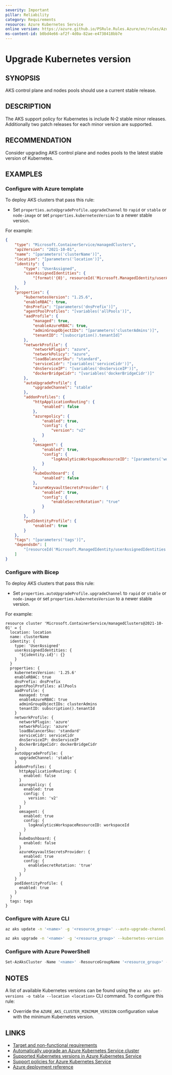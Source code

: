 ```yaml
---
severity: Important
pillar: Reliability
category: Requirements
resource: Azure Kubernetes Service
online version: https://azure.github.io/PSRule.Rules.Azure/en/rules/Azure.AKS.Version/
ms-content-id: b0bd4e66-af2f-4d0a-82ae-e4738418bb7e
---
```


# Upgrade Kubernetes version

## SYNOPSIS

AKS control plane and nodes pools should use a current stable release.

## DESCRIPTION

The AKS support policy for Kubernetes is include N-2 stable minor releases.
Additionally two patch releases for each minor version are supported.

## RECOMMENDATION

Consider upgrading AKS control plane and nodes pools to the latest stable version of Kubernetes.

## EXAMPLES

### Configure with Azure template

To deploy AKS clusters that pass this rule:

- Set `properties.autoUpgradeProfile.upgradeChannel` to `rapid` or `stable` or `node-image` or set `properties.kubernetesVersion` to a newer stable version.

For example:

```json
{
    "type": "Microsoft.ContainerService/managedClusters",
    "apiVersion": "2021-10-01",
    "name": "[parameters('clusterName')]",
    "location": "[parameters('location')]",
    "identity": {
        "type": "UserAssigned",
        "userAssignedIdentities": {
            "[format('{0}', resourceId('Microsoft.ManagedIdentity/userAssignedIdentities', parameters('identityName')))]": {}
        }
    },
    "properties": {
        "kubernetesVersion": "1.25.6",
        "enableRBAC": true,
        "dnsPrefix": "[parameters('dnsPrefix')]",
        "agentPoolProfiles": "[variables('allPools')]",
        "aadProfile": {
            "managed": true,
            "enableAzureRBAC": true,
            "adminGroupObjectIDs": "[parameters('clusterAdmins')]",
            "tenantID": "[subscription().tenantId]"
        },
        "networkProfile": {
            "networkPlugin": "azure",
            "networkPolicy": "azure",
            "loadBalancerSku": "standard",
            "serviceCidr": "[variables('serviceCidr')]",
            "dnsServiceIP": "[variables('dnsServiceIP')]",
            "dockerBridgeCidr": "[variables('dockerBridgeCidr')]"
        },
        "autoUpgradeProfile": {
            "upgradeChannel": "stable"
        },
        "addonProfiles": {
            "httpApplicationRouting": {
                "enabled": false
            },
            "azurepolicy": {
                "enabled": true,
                "config": {
                    "version": "v2"
                }
            },
            "omsagent": {
                "enabled": true,
                "config": {
                    "logAnalyticsWorkspaceResourceID": "[parameters('workspaceId')]"
                }
            },
            "kubeDashboard": {
                "enabled": false
            },
            "azureKeyvaultSecretsProvider": {
                "enabled": true,
                "config": {
                    "enableSecretRotation": "true"
                }
            }
        },
        "podIdentityProfile": {
            "enabled": true
        }
    },
    "tags": "[parameters('tags')]",
    "dependsOn": [
        "[resourceId('Microsoft.ManagedIdentity/userAssignedIdentities', parameters('identityName'))]"
    ]
}
```

### Configure with Bicep

To deploy AKS clusters that pass this rule:

- Set `properties.autoUpgradeProfile.upgradeChannel` to `rapid` or `stable` or `node-image` or set `properties.kubernetesVersion` to a newer stable version.

For example:

```bicep
resource cluster 'Microsoft.ContainerService/managedClusters@2021-10-01' = {
  location: location
  name: clusterName
  identity: {
    type: 'UserAssigned'
    userAssignedIdentities: {
      '${identity.id}': {}
    }
  }
  properties: {
    kubernetesVersion: '1.25.6'
    enableRBAC: true
    dnsPrefix: dnsPrefix
    agentPoolProfiles: allPools
    aadProfile: {
      managed: true
      enableAzureRBAC: true
      adminGroupObjectIDs: clusterAdmins
      tenantID: subscription().tenantId
    }
    networkProfile: {
      networkPlugin: 'azure'
      networkPolicy: 'azure'
      loadBalancerSku: 'standard'
      serviceCidr: serviceCidr
      dnsServiceIP: dnsServiceIP
      dockerBridgeCidr: dockerBridgeCidr
    }
    autoUpgradeProfile: {
      upgradeChannel: 'stable'
    }
    addonProfiles: {
      httpApplicationRouting: {
        enabled: false
      }
      azurepolicy: {
        enabled: true
        config: {
          version: 'v2'
        }
      }
      omsagent: {
        enabled: true
        config: {
          logAnalyticsWorkspaceResourceID: workspaceId
        }
      }
      kubeDashboard: {
        enabled: false
      }
      azureKeyvaultSecretsProvider: {
        enabled: true
        config: {
          enableSecretRotation: 'true'
        }
      }
    }
    podIdentityProfile: {
      enabled: true
    }
  }
  tags: tags
}
```

### Configure with Azure CLI

```bash
az aks update -n '<name>' -g '<resource_group>' --auto-upgrade-channel 'stable'
```

```bash
az aks upgrade -n '<name>' -g '<resource_group>' --kubernetes-version '1.25.6'
```

### Configure with Azure PowerShell

```powershell
Set-AzAksCluster -Name '<name>' -ResourceGroupName '<resource_group>' -KubernetesVersion '1.25.6'
```

## NOTES

A list of available Kubernetes versions can be found using the `az aks get-versions -o table --location <location>` CLI command.
To configure this rule:

- Override the `AZURE_AKS_CLUSTER_MINIMUM_VERSION` configuration value with the minimum Kubernetes version.

## LINKS

- [Target and non-functional requirements](https://learn.microsoft.com/azure/architecture/framework/resiliency/design-requirements#meet-application-platform-requirements)
- [Automatically upgrade an Azure Kubernetes Service cluster](https://learn.microsoft.com/azure/aks/auto-upgrade-cluster)
- [Supported Kubernetes versions in Azure Kubernetes Service](https://docs.microsoft.com/azure/aks/supported-kubernetes-versions)
- [Support policies for Azure Kubernetes Service](https://docs.microsoft.com/azure/aks/support-policies)
- [Azure deployment reference](https://docs.microsoft.com/azure/templates/microsoft.containerservice/managedclusters)

